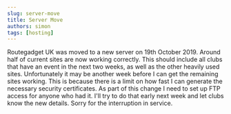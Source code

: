 ```yaml
---
slug: server-move
title: Server Move
authors: simon
tags: [hosting]
---
```


Routegadget UK was moved to a new server on 19th October 2019. Around half of current sites are now working correctly. This should include all clubs that have an event in the next two weeks, as well as the other heavily used sites. Unfortunately it may be another week before I can get the remaining sites working. This is because there is a limit on how fast I can generate the necessary security certificates. As part of this change I need to set up FTP access for anyone who had it. I'll try to do that early next week and let clubs know the new details. Sorry for the interruption in service.

<!-- truncate -->

